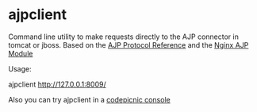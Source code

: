 # ajpclient
Command line utility to make requests directly to the AJP connector in tomcat or jboss. Based on the [AJP Protocol Reference](http://tomcat.apache.org/connectors-doc/ajp/ajpv13a.html) and the [Nginx AJP Module](https://github.com/yaoweibin/nginx_ajp_module)

Usage:

ajpclient http://127.0.0.1:8009/

Also you can try ajpclient in a [codepicnic console](https://codepicnic.com/consoles/ajpclient-2)
